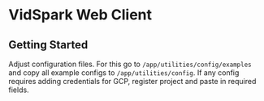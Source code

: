 # VidSpark Web Client

## Getting Started
Adjust configuration files. For this go to `/app/utilities/config/examples` and copy all example configs to `/app/utilities/config`. If any config requires adding credentials for GCP, register project and paste in required fields.